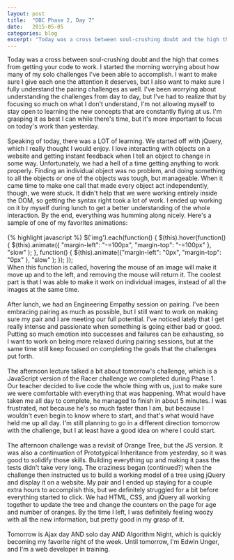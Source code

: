 ```yaml
---
layout: post
title:  "DBC Phase 2, Day 7"
date:   2015-05-05
categories: blog
excerpt: "Today was a cross between soul-crushing doubt and the high that comes from getting your code to work. I started the morning worrying about how many of my solo challenges I've been able to accomplish. I want to make sure I give each one the attention it deserves, but I also want to make sure I fully understand the pairing challenges as well. I've been worrying about understanding the challenges from day to day, but I've had to realize that by focusing so much on what I don't understand, I'm not allowing myself to stay open to learning the new concepts that are constantly flying at us. I'm grasping it as best I can while there's time, but it's more important to focus on today's work than yesterday's."
---
```


Today was a cross between soul-crushing doubt and the high that comes from getting your code to work. I started the morning worrying about how many of my solo challenges I've been able to accomplish. I want to make sure I give each one the attention it deserves, but I also want to make sure I fully understand the pairing challenges as well. I've been worrying about understanding the challenges from day to day, but I've had to realize that by focusing so much on what I don't understand, I'm not allowing myself to stay open to learning the new concepts that are constantly flying at us. I'm grasping it as best I can while there's time, but it's more important to focus on today's work than yesterday.
<br>
<br>
Speaking of today, there was a LOT of learning. We started off with jQuery, which I really thought I would enjoy. I love interacting with objects on a website and getting instant feedback when I tell an object to change in some way. Unfortunately, we had a hell of a time getting anything to work properly. Finding an individual object was no problem, and doing something to all the objects or one of the objects was tough, but manageable. When it came time to make one call that made every object act independently, though, we were stuck. It didn't help that we were working entirely inside the DOM, so getting the syntax right took a lot of work. I ended up working on it by myself during lunch to get a better understanding of the whole interaction. By the end, everything was humming along nicely. Here's a sample of one of my favorites animations:
<br>
<br>
{% highlight javascript %}
$('img').each(function() {
  $(this).hover(function() {
    $(this).animate({ "margin-left": "-=100px", "margin-top": "-=100px" }, "slow" );
  },
  function() {
    $(this).animate({"margin-left": "0px", "margin-top": "0px" }, "slow" );
  });
});
<br>
When this function is called, hovering the mouse of an image will make it move up and to the left, and removing the mouse will return it. The coolest part is that I was able to make it work on individual images, instead of all the images at the same time.
<br>
<br>
After lunch, we had an Engineering Empathy session on pairing. I've been embracing pairing as much as possible, but I still want to work on making sure my pair and I are meeting our full potential. I've noticed lately that I get really intense and passionate when something is going either bad or good. Putting so much emotion into successes and failures can be exhausting, so I want to work on being more relaxed during pairing sessions, but at the same time still keep focused on completing the goals that the challenges put forth.
<br>
<br>
The afternoon lecture talked a bit about tomorrow's challenge, which is a JavaScript version of the Racer challenge we completed during Phase 1. Our teacher decided to live code the whole thing with us, just to make sure we were comfortable with everything that was happening. What would have taken me all day to complete, he managed to finish in about 5 minutes. I was frustrated, not because he's so much faster than I am, but because I wouldn't even begin to know where to start, and that's what would have held me up all day. I'm still planning to go in a different direction tomorrow with the challenge, but I at least have a good idea on where I could start.
<br>
<br>
The afternoon challenge was a revisit of Orange Tree, but the JS version. It was also a continuation of Prototypical Inheritance from yesterday, so it was good to solidify those skills. Building everything up and making it pass the tests didn't take very long. The craziness began (continued?) when the challenge then instructed us to build a working model of a tree using jQuery and display it on a website. My pair and I ended up staying for a couple extra hours to accomplish this, but we definitely struggled for a bit before everything started to click. We had HTML, CSS, and jQuery all working together to update the tree and change the counters on the page for age and number of oranges. By the time I left, I was definitely feeling woozy with all the new information, but pretty good in my grasp of it.
<br>
<br>
Tomorrow is Ajax day AND solo day AND Algorithm Night, which is quickly becoming my favorite night of the week. Until tomorrow, I'm Edwin Unger, and I'm a web developer in training.
